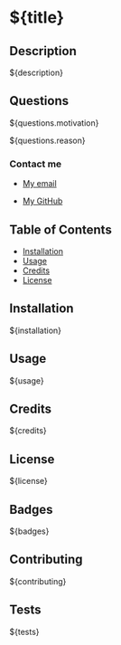 # ${title}

## Description

${description}

## Questions 

${questions.motivation}

${questions.reason}

### Contact me

- [My email](mailto:${questions.email})

- [My GitHub](https://${questions.github})


## Table of Contents

- [Installation](#installation)
- [Usage](#usage)
- [Credits](#credits)
- [License](#license)

## Installation

${installation}

## Usage

${usage}

## Credits

${credits}

## License

${license}

## Badges

${badges}

## Contributing

${contributing}

## Tests

${tests}
